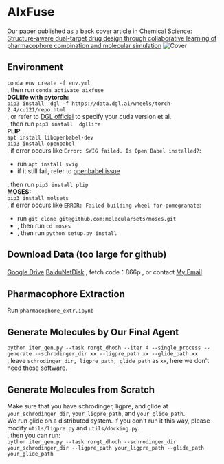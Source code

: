 # AIxFuse
Our paper published as a back cover article in Chemical Science:    
[Structure-aware dual-target drug design through collaborative learning of pharmacophore combination and molecular simulation](https://doi.org/10.1039/D4SC00094C)
![Cover](cover.jpg)
## Environment
`conda env create -f env.yml`   
, then run `conda activate aixfuse`    
**DGLlife with pytorch:**    
`pip3 install  dgl -f https://data.dgl.ai/wheels/torch-2.4/cu121/repo.html`    
, or refer to [DGL official](https://www.dgl.ai/pages/start.html) to specify your cuda version et al.   
, then run `pip3 install  dgllife`   
**PLIP**:   
`apt install libopenbabel-dev`    
`pip3 install openbabel`    
, if error occurs like `Error: SWIG failed. Is Open Babel installed?`:    
* run `apt install swig`    
* if it still fail, refer to [openbabel issue](https://github.com/openbabel/openbabel/issues/2408)   

, then run `pip3 install plip`    
**MOSES:**   
`pip3 install molsets`     
, if error occurs like `ERROR: Failed building wheel for pomegranate`:    
* run `git clone git@github.com:molecularsets/moses.git`    
* , then run `cd moses`    
* , then run `python setup.py install`    

## Download Data (too large for github)
[Google Drive](https://drive.google.com/file/d/1n68ts2pW_voUYAIDwds4OOBEG3MP1fJl/view?usp=drive_link)
[BaiduNetDisk](https://pan.baidu.com/s/1W8ua8FsQo6QOTuIM8QPSxA?pwd=866p)
, fetch code：866p 
, or contact [My Email](chensh88@mail2.sysu.edu.cn)
## Pharmacophore Extraction
Run `pharmacophore_extr.ipynb`
## Generate Molecules by Our Final Agent
`python iter_gen.py --task rorgt_dhodh --iter 4 --single_process --generate --schrodinger_dir xx --ligpre_path xx --glide_path xx`   
, leave `schrodinger_dir, ligpre_path, glide_path` as `xx`, here we don't need those software. 
## Generate Molecules from Scratch
Make sure that you have schrodinger, ligpre, and glide at `your_schrodinger_dir`, `your_ligpre_path`, and `your_glide_path`.   
We run glide on a distributed system. If you don't run it this way, please modify `utils/ligpre.py` and `utils/docking.py`.   
, then you can run:   
`python iter_gen.py --task rorgt_dhodh --schrodinger_dir your_schrodinger_dir --ligpre_path your_ligpre_path --glide_path your_glide_path`   
